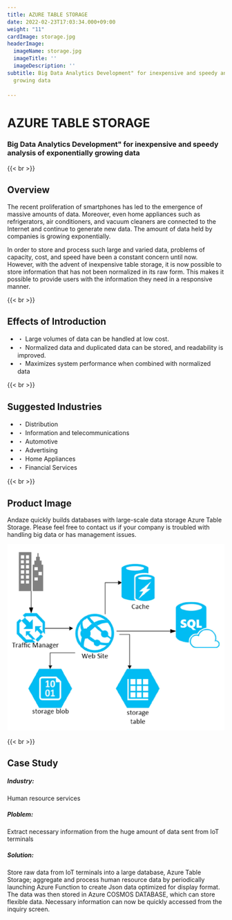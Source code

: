 ```yaml
---
title: AZURE TABLE STORAGE
date: 2022-02-23T17:03:34.000+09:00
weight: "11"
cardImage: storage.jpg
headerImage:
  imageName: storage.jpg
  imageTitle: ''
  imageDescription: ''
subtitle: Big Data Analytics Development" for inexpensive and speedy analysis of exponentially
  growing data

---
```

# AZURE TABLE STORAGE

### Big Data Analytics Development" for inexpensive and speedy analysis of exponentially growing data

{{< br >}}

## Overview

The recent proliferation of smartphones has led to the emergence of massive amounts of data. Moreover, even home appliances such as refrigerators, air conditioners, and vacuum cleaners are connected to the Internet and continue to generate new data. The amount of data held by companies is growing exponentially.

In order to store and process such large and varied data, problems of capacity, cost, and speed have been a constant concern until now. However, with the advent of inexpensive table storage, it is now possible to store information that has not been normalized in its raw form. This makes it possible to provide users with the information they need in a responsive manner.

{{< br >}}

## Effects of Introduction

* ・ Large volumes of data can be handled at low cost.
* ・ Normalized data and duplicated data can be stored, and readability is improved.
* ・ Maximizes system performance when combined with normalized data

{{< br >}}

## Suggested Industries

* ・ Distribution
* ・ Information and telecommunications
* ・ Automotive
* ・ Advertising
* ・ Home Appliances
* ・ Financial Services

{{< br >}}

## Product Image

Andaze quickly builds databases with large-scale data storage Azure Table Storage. Please feel free to contact us if your company is troubled with handling big data or has management issues.

![ Image is not Available !](table-storage.webp)

{{< br >}}

## Case Study

##### **Industry**:

Human resource services

##### **Ploblem**:

Extract necessary information from the huge amount of data sent from IoT terminals

##### **Solution**:

Store raw data from IoT terminals into a large database, Azure Table Storage; aggregate and process human resource data by periodically launching Azure Function to create Json data optimized for display format. The data was then stored in Azure COSMOS DATABASE, which can store flexible data. Necessary information can now be quickly accessed from the inquiry screen.